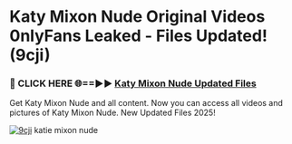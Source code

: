 # Katy Mixon Nude Original Videos 0nlyFans Leaked - Files Updated! (9cji)

<h3>🔴 CLICK HERE 🌐==►► <a href="https://tinyurl.com/yc6ubb5a" rel="nofollow">Katy Mixon Nude Updated Files</a></h3>

Get Katy Mixon Nude and all content. Now you can access all videos and pictures of Katy Mixon Nude. New Updated Files 2025!

[![9cji](https://i.imgur.com/7eu0CRL.gif)](https://tinyurl.com/yc6ubb5a)
katie mixon nude